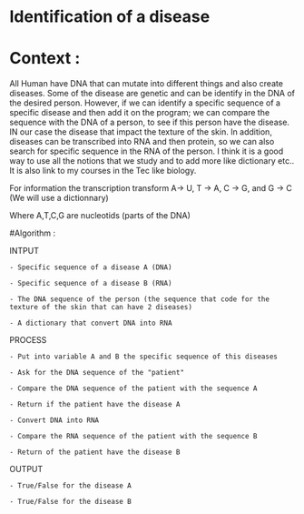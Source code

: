 # Identification of a disease

# Context :

All Human have DNA that can mutate into different things and also create diseases. Some of the disease are genetic and can be identify in the DNA of the desired person. 
However, if we can identify a specific sequence of a specific disease and then add it on the program; we can compare the sequence with the DNA of a person, to see if this person have the disease. IN our case the disease that impact the texture of the skin.
In addition, diseases can be transcribed into RNA and then protein, so we can also search for specific sequence in the RNA of the person.
I think it is a good way to use all the notions that we study and to add more like dictionary etc.. It is also link to my courses in the Tec like biology.

For information the transcription transform A-> U,   T -> A,   C -> G,  and  G -> C (We will use a dictionnary)

Where A,T,C,G are nucleotids (parts of the DNA)


#Algorithm :

  INTPUT
  
    - Specific sequence of a disease A (DNA) 
    
    - Specific sequence of a disease B (RNA) 
    
    - The DNA sequence of the person (the sequence that code for the texture of the skin that can have 2 diseases)
    
    - A dictionary that convert DNA into RNA


  PROCESS
  
    - Put into variable A and B the specific sequence of this diseases 
    
    - Ask for the DNA sequence of the "patient" 
    
    - Compare the DNA sequence of the patient with the sequence A  
    
    - Return if the patient have the disease A 
    
    - Convert DNA into RNA  
    
    - Compare the RNA sequence of the patient with the sequence B 
    
    - Return of the patient have the disease B

    
  OUTPUT
  
    - True/False for the disease A 
    
    - True/False for the disease B
